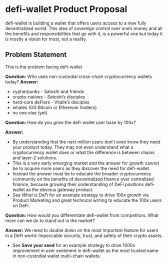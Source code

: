 # defi-wallet Product Proposal
defi-wallet is building a wallet that offers users access to a new fully decentralized world. This idea of sovereign control over one’s money and all the benefits and responsibilities that go with it, is a powerful one but today it is mostly a vision for most, not a reality. 

## Problem Statement

This is the problem facing defi-wallet

**Question:** Who uses non-custodial cross-chain cryptocurrency wallets today?
**Answer:**
- cypherpunks - Satoshi and friends
- crypto-natives - Satoshi’s disciples
- hard-core deFiers - Vitalik’s disciples
- whales (OG Bitcoin or Ethereum hodlers)
- no one else (yet)

**Question:** How do you grow the defi-wallet user base by 100x?

**Answer:** 
* By understanding that the next million users don’t even know they need your product today. They may not even understand what a cryptocurrency wallet does or what the difference is between chains and layer-2 solutions. 
* This is a very early emerging market and the answer for growth cannot be to acquire more users as they discover the need for defi-wallet. 
* Instead the answer must be to educate the broader cryptocurrency community on the benefits of decentralized finance over centralized finance, because growing their understanding of DeFi positions defi-wallet as the obvious gateway product.
* See *What is DeFi* for an example strategy to drive 100x growth via Product Marketing and great technical writing to educate the 100x users on DeFi.

**Question:** How would you differentiate defi-wallet from competitors. What more can we do to stand out in the market?

**Answer:** We need to double down on the most important feature for users in a DeFi world: Impeccable security, trust, and safety of their crypto assets.
* See **Save your seed** for an example strategy to drive 1000x improvement in user sentiment in defi-wallet as the most trusted name in non-custodial wallet multi-chain wallets. 
